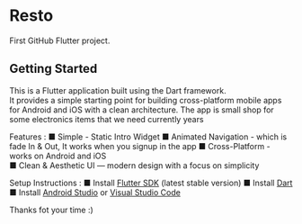 # Resto

First GitHub Flutter project.

## Getting Started

This is a Flutter application built using the Dart framework.  
It provides a simple starting point for building cross-platform mobile apps for Android and iOS with a clean architecture.
The app is small shop for some electronics items that we need currently years

Features :
■ Simple - Static Intro Widget
■ Animated Navigation - which is fade In & Out, It works when you signup in the app
■ Cross-Platform - works on Android and iOS  
■ Clean & Aesthetic UI — modern design with a focus on simplicity 

Setup Instructions :
■ Install [Flutter SDK](https://docs.flutter.dev/get-started/install) (latest stable version)
■ Install [Dart](https://dart.dev/get-dart)
■ Install [Android Studio](https://developer.android.com/studio) or [Visual Studio Code](https://code.visualstudio.com/)

Thanks fot your time :)
